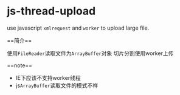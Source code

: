 js-thread-upload
================

use javascript `xmlrequest` and `worker` to upload large file.


==简介==

使用`FileReader`读取文件为`ArrayBuffer`对象
切片分割使用worker上传

==note==
+ IE下应该不支持worker线程
+ js`ArrayBuffer`读取文件的模式不祥

